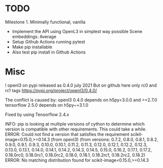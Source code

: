 
# TODO

Milestone 1. Minimally functional, vanilla

- Implement the API using OpenL3 in simplest way possible
Scene embeddings: Average
- Setup Github Actions running pytest
- Make pip installable
- Also test pip install in Github Actions

# Misc
! openl3 on pypi released as 0.4.0 july 2021
But on github here only rc0 and rc1 tags
https://pypi.org/project/openl3/0.4.0/



The conflict is caused by:
    openl3 0.4.0 depends on h5py<3.0.0 and >=2.7.0
    tensorflow 2.5.0 depends on h5py~=3.1.0

Fixed by using Tensorflow 2.4.x


INFO: pip is looking at multiple versions of cython to determine which version is compatible with other requirements. This could take a while.
ERROR: Could not find a version that satisfies the requirement scikit-image<0.15.0,>=0.14.3 (from openl3) (from versions: 0.7.2, 0.8.0, 0.8.1, 0.8.2, 0.9.0, 0.9.1, 0.9.3, 0.10.0, 0.10.1, 0.11.2, 0.11.3, 0.12.0, 0.12.1, 0.12.2, 0.12.3, 0.13.0, 0.13.1, 0.14.0, 0.14.1, 0.14.2, 0.14.3, 0.14.5, 0.15.0, 0.16.2, 0.17.1, 0.17.2, 0.18.0rc0, 0.18.0rc1, 0.18.0rc2, 0.18.0, 0.18.1, 0.18.2rc1, 0.18.2rc2, 0.18.2)
ERROR: No matching distribution found for scikit-image<0.15.0,>=0.14.3

